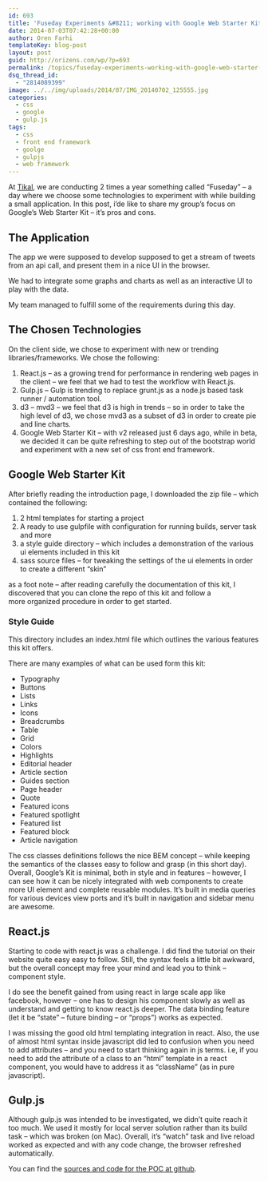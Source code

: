 ```yaml
---
id: 693
title: 'Fuseday Experiments &#8211; working with Google Web Starter Kit &#038; React.js'
date: 2014-07-03T07:42:28+00:00
author: Oren Farhi 
templateKey: blog-post
layout: post
guid: http://orizens.com/wp/?p=693
permalink: /topics/fuseday-experiments-working-with-google-web-starter-kit-and-reactjs/
dsq_thread_id:
  - "2814089399"
image: ../../img/uploads/2014/07/IMG_20140702_125555.jpg
categories:
  - css
  - google
  - gulp.js
tags:
  - css
  - front end framework
  - goolge
  - gulpjs
  - web framework
---
```

At <a href="http://tikalk.com" target="_blank">Tikal</a>, we are conducting 2 times a year something called &#8220;Fuseday&#8221; &#8211; a day where we choose some technologies to experiment with while building a small application. In this post, i&#8217;de like to share my group&#8217;s focus on Google&#8217;s Web Starter Kit &#8211; it&#8217;s pros and cons.
  
<!--more-->

## The Application

The app we were supposed to develop supposed to get a stream of tweets from an api call, and present them in a nice UI in the browser.

We had to integrate some graphs and charts as well as an interactive UI to play with the data.

My team managed to fulfill some of the requirements during this day.

## The Chosen Technologies

On the client side, we chose to experiment with new or trending libraries/frameworks. We chose the following:

  1. React.js &#8211; as a growing trend for performance in rendering web pages in the client &#8211; we feel that we had to test the workflow with React.js.
  2. Gulp.js &#8211; Gulp is trending to replace grunt.js as a node.js based task runner / automation tool.
  3. d3 &#8211; mvd3 &#8211; we feel that d3 is high in trends &#8211; so in order to take the high level of d3, we chose mvd3 as a subset of d3 in order to create pie and line charts.
  4. Google Web Starter Kit &#8211; with v2 released just 6 days ago, while in beta, we decided it can be quite refreshing to step out of the bootstrap world and experiment with a new set of css front end framework.

## Google Web Starter Kit

After briefly reading the introduction page, I downloaded the zip file &#8211; which contained the following:

  1. 2 html templates for starting a project
  2. A ready to use gulpfile with configuration for running builds, server task and more
  3. a style guide directory &#8211; which includes a demonstration of the various ui elements included in this kit
  4. sass source files &#8211; for tweaking the settings of the ui elements in order to create a different &#8220;skin&#8221;

as a foot note &#8211; after reading carefully the documentation of this kit, I discovered that you can clone the repo of this kit and follow a more organized procedure in order to get started.

### 

### Style Guide

This directory includes an index.html file which outlines the various features this kit offers.

There are many examples of what can be used form this kit:

  * Typography
  * Buttons
  * Lists
  * Links
  * Icons
  * Breadcrumbs
  * Table
  * Grid
  * Colors
  * Highlights
  * Editorial header
  * Article section
  * Guides section
  * Page header
  * Quote
  * Featured icons
  * Featured spotlight
  * Featured list
  * Featured block
  * Article navigation

The css classes definitions follows the nice BEM concept &#8211; while keeping the semantics of the classes easy to follow and grasp (in this short day). Overall, Google&#8217;s Kit is minimal, both in style and in features &#8211; however, I can see how it can be nicely integrated with web components to create more UI element and complete reusable modules. It&#8217;s built in media queries for various devices view ports and it&#8217;s built in navigation and sidebar menu are awesome.

## React.js

Starting to code with react.js was a challenge. I did find the tutorial on their website quite easy easy to follow. Still, the syntax feels a little bit awkward, but the overall concept may free your mind and lead you to think &#8211; component style.

I do see the benefit gained from using react in large scale app like facebook, however &#8211; one has to design his component slowly as well as understand and getting to know react.js deeper. The data binding feature (let it be &#8220;state&#8221; &#8211; future binding &#8211; or &#8220;props&#8221;) works as expected.

I was missing the good old html templating integration in react. Also, the use of almost html syntax inside javascript did led to confusion when you need to add attributes &#8211; and you need to start thinking again in js terms. i.e, if you need to add the attribute of a class to an &#8220;html&#8221; template in a react component, you would have to address it as &#8220;className&#8221; (as in pure javascript).

## Gulp.js

Although gulp.js was intended to be investigated, we didn&#8217;t quite reach it too much. We used it mostly for local server solution rather than its build task &#8211; which was broken (on Mac). Overall, it&#8217;s &#8220;watch&#8221; task and live reload worked as expected and with any code change, the browser refreshed automatically.

You can find the <a href="https://github.com/orizens/fuse-jun14-loitfos-client" target="_blank">sources and code for the POC at github</a>.